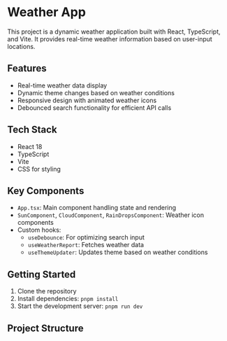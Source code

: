 # Weather App

This project is a dynamic weather application built with React, TypeScript, and Vite. It provides real-time weather information based on user-input locations.

## Features

- Real-time weather data display
- Dynamic theme changes based on weather conditions
- Responsive design with animated weather icons
- Debounced search functionality for efficient API calls

## Tech Stack

- React 18
- TypeScript
- Vite
- CSS for styling

## Key Components

- `App.tsx`: Main component handling state and rendering
- `SunComponent`, `CloudComponent`, `RainDropsComponent`: Weather icon components
- Custom hooks:
  - `useDebounce`: For optimizing search input
  - `useWeatherReport`: Fetches weather data
  - `useThemeUpdater`: Updates theme based on weather conditions

## Getting Started

1. Clone the repository
2. Install dependencies: `pnpm install`
3. Start the development server: `pnpm run dev`

## Project Structure
